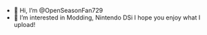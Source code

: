 - 👋 Hi, I’m @OpenSeasonFan729
- 👀 I’m interested in Modding, Nintendo DSi
I hope you enjoy what I upload!
